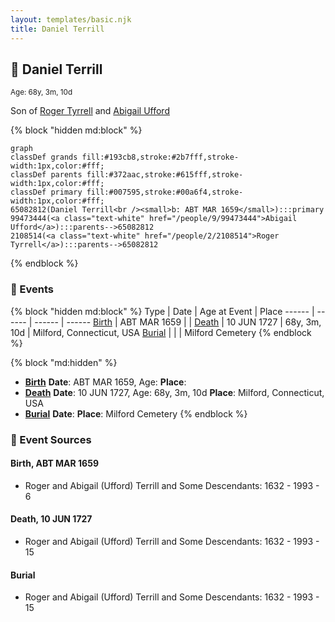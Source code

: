 ```yaml
---
layout: templates/basic.njk
title: Daniel Terrill
---
```

## 🔵 Daniel Terrill
<small>Age: 68y, 3m, 10d</small>

Son of [Roger Tyrrell](/people/2/2108514) and [Abigail Ufford](/people/9/99473444)

{% block "hidden md:block" %}
```mermaid
graph
classDef grands fill:#193cb8,stroke:#2b7fff,stroke-width:1px,color:#fff;
classDef parents fill:#372aac,stroke:#615fff,stroke-width:1px,color:#fff;
classDef primary fill:#007595,stroke:#00a6f4,stroke-width:1px,color:#fff;
65082812(Daniel Terrill<br /><small>b: ABT MAR 1659</small>):::primary
99473444(<a class="text-white" href="/people/9/99473444">Abigail Ufford</a>):::parents-->65082812
2108514(<a class="text-white" href="/people/2/2108514">Roger Tyrrell</a>):::parents-->65082812
```
{% endblock %}

### 📆 Events

{% block "hidden md:block" %}
Type | Date | Age at Event | Place
------ | ------ | ------ | ------
[Birth](#event-event-2) | ABT MAR 1659 |  |
[Death](#event-event-3) | 10 JUN 1727 | 68y, 3m, 10d | Milford, Connecticut, USA
[Burial](#event-event-4) |  |  | Milford Cemetery
{% endblock %}

{% block "md:hidden" %}
- **[Birth](#event-event-2)**
**Date**: ABT MAR 1659, Age:
**Place**:
- **[Death](#event-event-3)**
**Date**: 10 JUN 1727, Age: 68y, 3m, 10d
**Place**: Milford, Connecticut, USA
- **[Burial](#event-event-4)**
**Date**:
**Place**: Milford Cemetery
{% endblock %}

### 📰 Event Sources

#### <a id="event-event-2"></a> Birth, ABT MAR 1659
* Roger and Abigail (Ufford) Terrill and Some Descendants: 1632 - 1993  - 6

#### <a id="event-event-3"></a> Death, 10 JUN 1727
* Roger and Abigail (Ufford) Terrill and Some Descendants: 1632 - 1993  - 15

#### <a id="event-event-4"></a> Burial
* Roger and Abigail (Ufford) Terrill and Some Descendants: 1632 - 1993  - 15